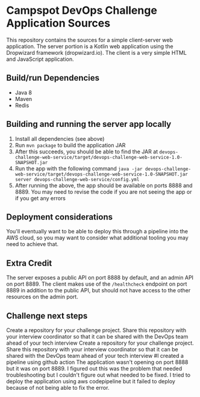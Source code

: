 # Campspot DevOps Challenge Application Sources

This repository contains the sources for a simple client-server web application. The server portion is a Kotlin web application using the Dropwizard framework (dropwizard.io). The client is a very simple HTML and JavaScript application. 

## Build/run Dependencies
 - Java 8
 - Maven
 - Redis

## Building and running the server app locally
 1. Install all dependencies (see above)
 1. Run `mvn package` to build the application JAR
 1. After this succeeds, you should be able to find the JAR at `devops-challenge-web-service/target/devops-challenge-web-service-1.0-SNAPSHOT.jar`
 1. Run the app with the following command `java -jar devops-challenge-web-service/target/devops-challenge-web-service-1.0-SNAPSHOT.jar server devops-challenge-web-service/config.yml`
 1. After running the above, the app should be available on ports 8888 and 8889. You may need to revise the code if you are not seeing the app or if you get any errors

## Deployment considerations 
You'll eventually want to be able to deploy this through a pipeline into the AWS cloud, so you may want to consider what additional tooling you may need to achieve that.

## Extra Credit
The server exposes a public API on port 8888 by default, and an admin API on port 8889. The client makes use of the `/healthcheck` endpoint on port 8889 in addition to the public API, but should not have access to the other resources on the admin port.

## Challenge next steps
Create a repository for your challenge project. Share this repository with your interview coordinator so that it can be shared with the DevOps team ahead of your tech interview
Create a repository for your challenge project. Share this repository with your interview coordinator so that it can be shared with the DevOps team ahead of your tech interview
#I created a pipeline using github action 
The application wasn't opening on port 8888 but it was on port 8889. I figured out this was the problem that needed troubleshooting but I couldn't figure out what needed to be fixed. 
I tried to deploy the application using aws codepipeline but it failed to deploy because of not being able to fix the error. 

